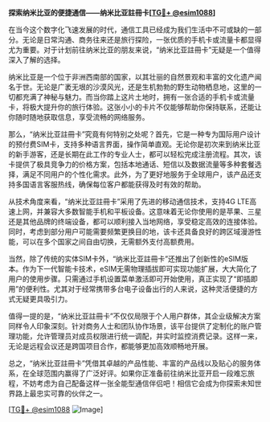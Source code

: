 **探索纳米比亚的便捷通信——纳米比亚註冊卡[[TG💪+ @esim1088](https://t.me/s/esim1088)]**

在当今这个数字化飞速发展的时代，通信工具已经成为我们生活中不可或缺的一部分。无论是日常沟通、商务往来还是旅行探险，一张优质的手机卡或流量卡都显得尤为重要。对于计划前往纳米比亚的朋友来说，“纳米比亚註冊卡”无疑是一个值得深入了解的选择。

纳米比亚是一个位于非洲西南部的国家，以其壮丽的自然景观和丰富的文化遗产闻名于世。无论是广袤无垠的沙漠风光，还是生机勃勃的野生动物栖息地，这里的一切都充满了神秘与魅力。而当你踏上这片土地时，拥有一张合适的手机卡或流量卡，将极大提升你的旅行体验。这张小小的卡片不仅能够帮助你保持联系，还能让你随时随地获取信息，享受流畅的网络服务。

那么，“纳米比亚註冊卡”究竟有何特别之处呢？首先，它是一种专为国际用户设计的预付费SIM卡，支持多种语言界面，操作简单直观。无论你是初次来到纳米比亚的新手游客，还是长期在此工作的专业人士，都可以轻松完成注册流程。其次，该卡提供了极具竞争力的价格方案，包括本地通话、短信以及数据流量等多种套餐选择，满足不同用户的个性化需求。此外，为了更好地服务于全球用户，该产品还支持多国语言客服热线，确保每位客户都能获得及时有效的帮助。

从技术角度来看，“纳米比亚註冊卡”采用了先进的移动通信技术，支持4G LTE高速上网，并兼容大多数智能手机和平板设备。这意味着无论你使用的是苹果、三星还是其他品牌的终端设备，都可以顺利接入当地网络，享受稳定高效的连接体验。同时，考虑到部分用户可能需要频繁更换目的地，该卡还具备良好的跨区域漫游性能，可以在多个国家之间自由切换，无需额外支付高额费用。

当然，除了传统的实体SIM卡外，“纳米比亚註冊卡”还推出了创新性的eSIM版本。作为下一代智能卡技术，eSIM无需物理插拔即可实现功能扩展，大大简化了用户的使用步骤。只需通过手机设置菜单激活即可开始使用，真正实现了“即插即用”的便利性。尤其对于经常携带多台电子设备出行的人来说，这种灵活便捷的方式无疑更具吸引力。

值得一提的是，“纳米比亚註冊卡”不仅仅局限于个人用户群体，其企业级解决方案同样令人印象深刻。针对商务人士和团队协作场景，该平台提供了定制化的账户管理功能，允许管理员对成员权限进行统一调配，并实时监控消费记录。这样一来，无论是远程会议还是跨国项目合作，都能够更加高效顺畅地开展。

总之，“纳米比亚註冊卡”凭借其卓越的产品性能、丰富的产品线以及贴心的服务体系，在全球范围内赢得了广泛好评。如果你正准备前往纳米比亚开启一段难忘旅程，不妨考虑为自己配备这样一张全能型通信伴侣吧！相信它会成为你探索未知世界路上最忠实可靠的伙伴之一。

[[TG💪+ @esim1088](https://t.me/s/esim1088) ![Image](https://i.postimg.cc/4NQfJmqS/Snipaste-2025-05-13-00-14-12.png)]